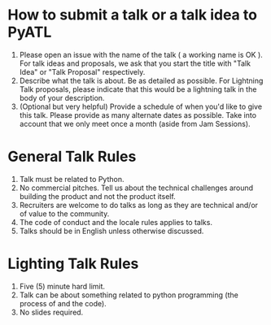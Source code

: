 # How to submit a talk or a talk idea to PyATL

1. Please open an issue with the name of the talk ( a working name is OK ). For talk ideas and proposals, we ask that you start the title with "Talk Idea" or "Talk Proposal" respectively.
2. Describe what the talk is about. Be as detailed as possible. For Lightning Talk proposals, please indicate that this would be a lightning talk in the body of your description.
3. (Optional but very helpful) Provide a schedule of when you'd like to give this talk. Please provide as many alternate dates as possible. Take into account that we only meet once a month (aside from Jam Sessions).


# General Talk Rules

1. Talk must be related to Python. 
2. No commercial pitches. Tell us about the technical challenges around building the product and not the product itself.
3. Recruiters are welcome to do talks as long as they are technical and/or of value to the community.
4. The code of conduct and the locale rules applies to talks. 
5. Talks should be in English unless otherwise discussed.


# Lighting Talk Rules

1. Five (5) minute hard limit.
2. Talk can be about something related to python programming (the process of and the code).
3. No slides required.
